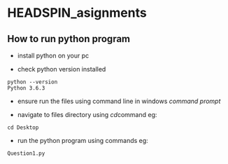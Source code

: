 # HEADSPIN_asignments

## How to run python program


*    install python on your pc    

*    check python version installed    

    python --version
    Python 3.6.3
    
*    ensure run the files using command line in windows *command prompt*     

*    navigate to files directory using *cd*command eg:    

    cd Desktop
        
*    run the python program using commands eg:    

    Question1.py
